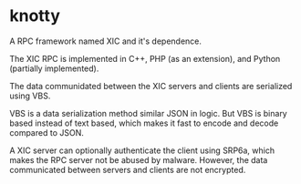 # knotty
A RPC framework named XIC and it's dependence.

The XIC RPC is implemented in C++, PHP (as an extension), and Python (partially implemented).

The data communidated between the XIC servers and clients are serialized using VBS.

VBS is a data serialization method similar JSON in logic. But VBS is binary based instead of text based, which makes it fast to encode and decode compared to JSON.

A XIC server can optionally authenticate the client using SRP6a, which makes the RPC server not be abused by malware. However, the data communicated between servers and clients are not encrypted.
